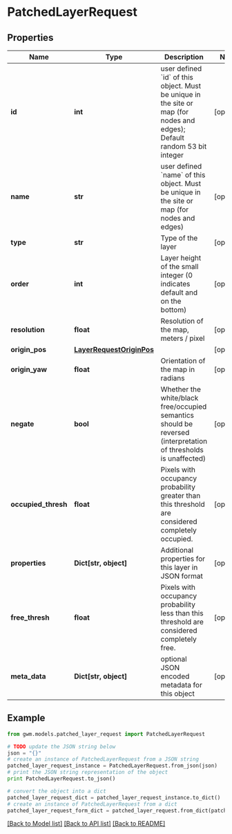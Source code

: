 # PatchedLayerRequest


## Properties
Name | Type | Description | Notes
------------ | ------------- | ------------- | -------------
**id** | **int** | user defined &#x60;id&#x60; of this object. Must be unique in the site or map (for nodes and edges); Default random 53 bit integer | [optional] 
**name** | **str** | user defined &#x60;name&#x60; of this object. Must be unique in the site or map (for nodes and edges) | [optional] 
**type** | **str** | Type of the layer | [optional] 
**order** | **int** | Layer height of the small integer (0 indicates default and on the bottom) | [optional] 
**resolution** | **float** | Resolution of the map, meters / pixel | [optional] 
**origin_pos** | [**LayerRequestOriginPos**](LayerRequestOriginPos.md) |  | [optional] 
**origin_yaw** | **float** | Orientation of the map in radians | [optional] 
**negate** | **bool** | Whether the white/black free/occupied semantics should be reversed (interpretation of thresholds is unaffected) | [optional] 
**occupied_thresh** | **float** | Pixels with occupancy probability greater than this threshold are considered completely occupied. | [optional] 
**properties** | **Dict[str, object]** | Additional properties for this layer in JSON format | [optional] 
**free_thresh** | **float** | Pixels with occupancy probability less than this threshold are considered completely free. | [optional] 
**meta_data** | **Dict[str, object]** | optional JSON encoded metadata for this object | [optional] 

## Example

```python
from gwm.models.patched_layer_request import PatchedLayerRequest

# TODO update the JSON string below
json = "{}"
# create an instance of PatchedLayerRequest from a JSON string
patched_layer_request_instance = PatchedLayerRequest.from_json(json)
# print the JSON string representation of the object
print PatchedLayerRequest.to_json()

# convert the object into a dict
patched_layer_request_dict = patched_layer_request_instance.to_dict()
# create an instance of PatchedLayerRequest from a dict
patched_layer_request_form_dict = patched_layer_request.from_dict(patched_layer_request_dict)
```
[[Back to Model list]](../README.md#documentation-for-models) [[Back to API list]](../README.md#documentation-for-api-endpoints) [[Back to README]](../README.md)


